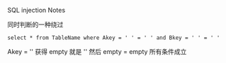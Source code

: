 SQL injection Notes


同时判断的一种绕过

```
select * from TableName where Akey = ' ' = ' ' and Bkey = ' ' = ' '
```

Akey = ''  获得 empty 就是 '' 然后 empty = empty 所有条件成立